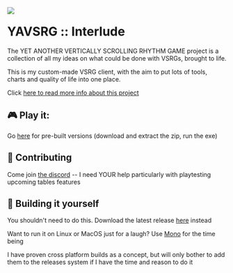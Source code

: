 <img src="https://user-images.githubusercontent.com/21290233/165412641-5f857e96-901b-48dc-867e-e509ca123a3b.png" align="left">
  
# **YAVSRG :: Interlude**
The YET ANOTHER VERTICALLY SCROLLING RHYTHM GAME project is a collection of all my ideas on what could be done with VSRGs, brought to life.

This is my custom-made VSRG client, with the aim to put lots of tools, charts and quality of life into one place.

Click [here to read more info about this project](https://www.yavsrg.net/)

## 🎮 Play it:

Go [here](https://github.com/YAVSRG/Interlude/releases) for pre-built versions (download and extract the zip, run the exe)

## 🤝 Contributing

Come join [the discord](https://discord.gg/tA22tWR) -- I need YOUR help particularly with playtesting upcoming tables features

## 🤖 Building it yourself

You shouldn't need to do this. Download the latest release [here](https://github.com/YAVSRG/Interlude/releases) instead

Want to run it on Linux or MacOS just for a laugh? Use [Mono](https://www.mono-project.com/download/stable) for the time being

I have proven cross platform builds as a concept, but will only bother to add them to the releases system if I have the time and reason to do it
